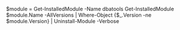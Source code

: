$module = Get-InstalledModule -Name dbatools 
Get-InstalledModule $module.Name -AllVersions | Where-Object {$_.Version -ne $module.Version} | Uninstall-Module -Verbose 
